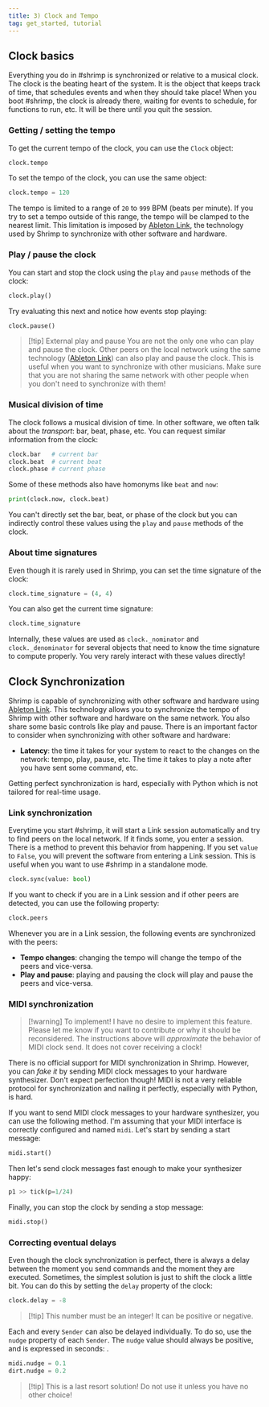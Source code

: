 ```yaml
---
title: 3) Clock and Tempo
tag: get_started, tutorial
---
```


## Clock basics

Everything you do in #shrimp is synchronized or relative to a musical clock. The clock is the beating heart of the system. It is the object that keeps track of time, that schedules events and when they should take place! When you boot #shrimp, the clock is already there, waiting for events to schedule, for functions to run, etc. It will be there until you quit the session.

### Getting / setting the tempo

To get the current tempo of the clock, you can use the `Clock` object:

```python
clock.tempo
```

To set the tempo of the clock, you can use the same object:

```python
clock.tempo = 120
```

The tempo is limited to a range of `20` to `999` BPM (beats per minute). If you try to set a tempo outside of this range, the tempo will be clamped to the nearest limit. This limitation is imposed by [Ableton Link](https://www.ableton.com/en/link/products/), the technology used by Shrimp to synchronize with other software and hardware.

### Play / pause the clock

You can start and stop the clock using the `play` and `pause` methods of the clock:

```python
clock.play()
```

Try evaluating this next and notice how events stop playing:

```python
clock.pause()
```

>[!tip] External play and pause
> You are not the only one who can play and pause the clock. Other peers on the local network using the same technology ([Ableton Link](https://www.ableton.com/en/link/products/)) can also play and pause the clock. This is useful when you want to synchronize with other musicians. Make sure that you are not sharing the same network with other people when you don't need to synchronize with them!

### Musical division of time

The clock follows a musical division of time. In other software, we often talk about the _transport_: bar, beat, phase, etc. You can request similar information from the clock:

```python
clock.bar   # current bar
clock.beat  # current beat
clock.phase # current phase
```

Some of these methods also have homonyms like `beat` and `now`:

```python
print(clock.now, clock.beat)
```

You can't directly set the bar, beat, or phase of the clock but you can indirectly control these values using the `play` and `pause` methods of the clock.

### About time signatures

Even though it is rarely used in Shrimp, you can set the time signature of the clock:

```python
clock.time_signature = (4, 4)
```

You can also get the current time signature:

```python
clock.time_signature
```

Internally, these values are used as `clock._nominator` and `clock._denominator` for several objects that need to know the time signature to compute properly. You very rarely interact with these values directly!

## Clock Synchronization

Shrimp is capable of synchronizing with other software and hardware using [Ableton Link](https://www.ableton.com/en/link/products/). This technology allows you to synchronize the tempo of Shrimp with other software and hardware on the same network. You also share some basic controls like play and pause. There is an important factor to consider when synchronizing with other software and hardware:
- **Latency**: the time it takes for your system to react to the changes on the network: tempo, play, pause, etc. The time it takes to play a note after you have sent some command, etc.

Getting perfect synchronization is hard, especially with Python which is not tailored for real-time usage.

### Link synchronization

Everytime you start #shrimp, it will start a Link session automatically and try to find peers on the local network. If it finds some, you enter a session. There is a method to prevent this behavior from happening. If you set `value` to `False`, you will prevent the software from entering a Link session. This is useful when you want to use #shrimp in a standalone mode.

```python
clock.sync(value: bool)
```

If you want to check if you are in a Link session and if other peers are detected, you can use the following property:

```python
clock.peers
```

Whenever you are in a Link session, the following events are synchronized with the peers:
- **Tempo changes**: changing the tempo will change the tempo of the peers and vice-versa.
- **Play and pause**: playing and pausing the clock will play and pause the peers and vice-versa.

### MIDI synchronization

>[!warning] To implement! 
> I have no desire to implement this feature. Please let me know if you want to contribute or why it should be reconsidered. The instructions above will _approximate_ the behavior of MIDI clock send. It does not cover receiving a clock!

There is no official support for MIDI synchronization in Shrimp. However, you can _fake it_ by sending MIDI clock messages to your hardware synthesizer. Don't expect perfection though! MIDI is not a very reliable protocol for synchronization and nailing it perfectly, especially with Python, is hard.

If you want to send MIDI clock messages to your hardware synthesizer, you can use the following method. I'm assuming that your MIDI interface is correctly configured and named `midi`. Let's start by sending a start message:

```python
midi.start()
```

Then let's send clock messages fast enough to make your synthesizer happy:

```python
p1 >> tick(p=1/24)
```

Finally, you can stop the clock by sending a stop message:

```python
midi.stop()
```

### Correcting eventual delays

Even though the clock synchronization is perfect, there is always a delay between the moment you send commands and the moment they are executed. Sometimes, the simplest solution is just to shift the clock a little bit. You can do this by setting the `delay` property of the clock:

```python
clock.delay = -8
```
>[!tip] This number must be an integer! It can be positive or negative.

Each and every `Sender` can also be delayed individually. To do so, use the `nudge` property of each `Sender`. The `nudge` value should always be positive, and is expressed in seconds:
.

```python
midi.nudge = 0.1
dirt.nudge = 0.2
```
>[!tip] This is a last resort solution! Do not use it unless you have no other choice!

